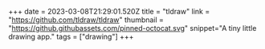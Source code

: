+++
date = 2023-03-08T21:29:01.520Z
title = "tldraw"
link = "https://github.com/tldraw/tldraw"
thumbnail = "https://github.githubassets.com/pinned-octocat.svg"
snippet="A tiny little drawing app."
tags = ["drawing"]
+++
